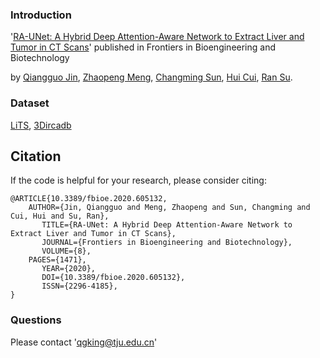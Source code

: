 ### Introduction

'[RA-UNet: A Hybrid Deep Attention-Aware Network to Extract Liver and Tumor in CT Scans](https://doi.org/10.3389/fbioe.2020.605132)' published in Frontiers in Bioengineering and Biotechnology

by [Qiangguo Jin](https://scholar.google.com/citations?user=USoKG48AAAAJ), [Zhaopeng Meng](http://scs.tju.edu.cn/plus/view.php?aid=723), [Changming Sun](http://vision-cdc.csiro.au/changming.sun/), [Hui Cui](https://scholars.latrobe.edu.au/display/lcui), [Ran Su](http://www.escience.cn/people/suran/index.html). 


### Dataset
[LiTS](https://competitions.codalab.org/competitions/17094), [3Dircadb](https://www.ircad.fr/research/3dircadb/)

## Citation


If the code is helpful for your research, please consider citing:

  ```shell
  @ARTICLE{10.3389/fbioe.2020.605132,
      AUTHOR={Jin, Qiangguo and Meng, Zhaopeng and Sun, Changming and Cui, Hui and Su, Ran},   
	     TITLE={RA-UNet: A Hybrid Deep Attention-Aware Network to Extract Liver and Tumor in CT Scans},      
	     JOURNAL={Frontiers in Bioengineering and Biotechnology},      
	     VOLUME={8},      
      PAGES={1471},     
	     YEAR={2020},       
	     DOI={10.3389/fbioe.2020.605132},      
	     ISSN={2296-4185},   
}

  ```


### Questions

Please contact 'qgking@tju.edu.cn'
